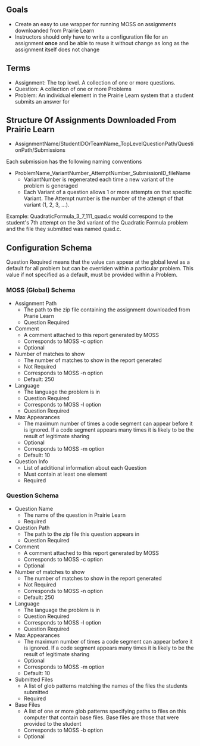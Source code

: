 
## Goals
- Create an easy to use wrapper for running MOSS on assignments downloanded from Prairie Learn
- Instructors should only have to write a configuration file for an assignment **once** and be able to reuse it
  without change as long as the assignment itself does not change

## Terms
- Assignment: The top level. A collection of one or more questions.
- Question: A collection of one or more Problems
- Problem: An individual element in the Prairie Learn system that a student submits an answer for

## Structure Of Assignments Downloaded From Prairie Learn
- AssignmentName/StudentIDOrTeamName_TopLevelQuestionPath/QuestionPath/Submissions

Each submission has the following naming conventions
- ProblemName_VariantNumber_AttemptNumber_SubmissionID_fileName
  - VariantNumber is regenerated each time a new variant of the problem is generaged
  - Each Variant of a question allows 1 or more attempts on that specific Variant. The Attempt number is the number of
    the attempt of that variant (1, 2, 3, ...).

Example: QuadraticFormula_3_7_111_quad.c would correspond to the student's 7th attempt on the 3rd variant of the 
Quadratic Formula problem and the file they submitted was named quad.c. 

## Configuration Schema
Question Required means that the value can appear at the global level
as a default for all problem but can be overriden within a particular problem.
This value if not specified as a default, must be provided within a Problem.

### MOSS (Global) Schema

- Assignment Path
  - The path to the zip file containing the assignment downloaded from Prarie Learn
  - Question Required
- Comment
  - A comment attached to this report generated by MOSS
  - Corresponds to MOSS -c option
  - Optional
- Number of matches to show
  - The number of matches to show in the report generated
  - Not Required
  - Corresponds to MOSS -n option
  - Default: 250
- Language
  - The language the problem is in
  - Question Required
  - Corresponds to MOSS -l option
  - Question Required
- Max Appearances
  - The maximum number of times a code segment can appear before it is ignored.
    If a code segment appears many times it is likely to be the result of legitimate sharing
  - Optional
  - Corresponds to MOSS -m option
  - Default: 10
- Question Info
  - List of additional information about each Question
  - Must contain at least one element
  - Required

### Question Schema
- Question Name
  - The name of the question in Prairie Learn
  - Required 
- Question Path
  - The path to the zip file this question appears in
  - Question Required
- Comment
  - A comment attached to this report generated by MOSS
  - Corresponds to MOSS -c option
  - Optional
- Number of matches to show
  - The number of matches to show in the report generated
  - Not Required
  - Corresponds to MOSS -n option
  - Default: 250
- Language
  - The language the problem is in
  - Question Required
  - Corresponds to MOSS -l option
  - Question Required
- Max Appearances
  - The maximum number of times a code segment can appear before it is ignored.
    If a code segment appears many times it is likely to be the result of legitimate sharing
  - Optional
  - Corresponds to MOSS -m option
  - Default: 10
- Submitted Files
  - A list of glob patterns matching the names of the files the students submitted
  - Required
- Base Files
  - A list of one or more glob patterns specifying paths to 
    files on this computer that contain base files. Base files are those that
    were provided to the student
  - Corresponds to MOSS -b option
  - Optional







